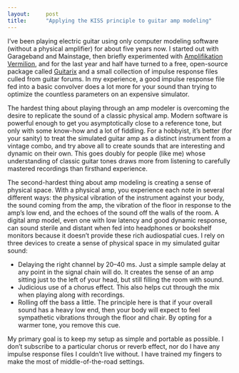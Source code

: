 ```yaml
---
layout:     post
title:      "Applying the KISS principle to guitar amp modeling"
---
```


I’ve been playing electric guitar using only computer modeling software (without a physical amplifier) for about five years now.
I started out with Garageband and Mainstage, then briefly experimented with [Amplifikation Vermilion](https://www.kuassa.com/products/amplifikation-vermilion/), and for the last year and half have turned to a free, open-source package called [Guitarix](https://guitarix.org/) and a small collection of impulse response files culled from guitar forums.
In my experience, a good impulse response file fed into a basic convolver does a lot more for your sound than trying to optimize the countless parameters on an expensive simulator.

<!--more-->

The hardest thing about playing through an amp modeler is overcoming the desire to replicate the sound of a classic physical amp.
Modern software is powerful enough to get you asymptotically close to a reference tone, but only with some know-how and a lot of fiddling.
For a hobbyist, it’s better (for your sanity) to treat the simulated guitar amp as a distinct instrument from a vintage combo, and try above all to create sounds that are interesting and dynamic on their own.
This goes doubly for people (like me) whose understanding of classic guitar tones draws more from listening to carefully mastered recordings than firsthand experience.

The second-hardest thing about amp modeling is creating a sense of physical space.
With a physical amp, you experience each note in several different ways: the physical vibration of the instrument against your body, the sound coming from the amp, the vibration of the floor in response to the amp’s low end, and the echoes of the sound off the walls of the room.
A digital amp model, even one with low latency and good dynamic response, can sound sterile and distant when fed into headphones or bookshelf monitors because it doesn’t provide these rich audiospatial cues.
I rely on three devices to create a sense of physical space in my simulated guitar sound:

- Delaying the right channel by 20–40 ms.
Just a simple sample delay at any point in the signal chain will do.
It creates the sense of an amp sitting just to the left of your head, but still filling the room with sound.
- Judicious use of a chorus effect.
This also helps cut through the mix when playing along with recordings.
- Rolling off the bass a little.
The principle here is that if your overall sound has a heavy low end, then your body will expect to feel sympathetic vibrations through the floor and chair.
By opting for a warmer tone, you remove this cue.

My primary goal is to keep my setup as simple and portable as possible.
I don’t subscribe to a particular chorus or reverb effect, nor do I have any impulse response files I couldn’t live without.
I have trained my fingers to make the most of middle-of-the-road settings.
